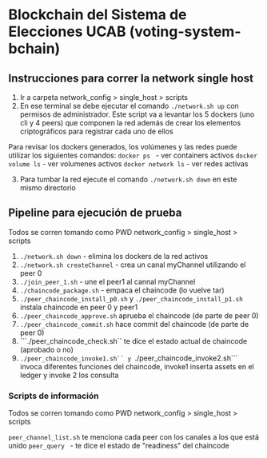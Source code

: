# Blockchain del Sistema de Elecciones UCAB (voting-system-bchain)


## Instrucciones para correr la network single host

1. Ir a carpeta network_config > single_host > scripts
2. En ese terminal se debe ejecutar el comando ```./network.sh up``` con permisos de administrador. 
Este script va a levantar los 5 dockers (uno cli y 4 peers) que componen la red además de crear los elementos criptográficos para registrar cada uno de ellos

Para revisar los dockers generados, los volúmenes y las redes puede utilizar los siguientes comandos:
```docker ps ``` - ver containers activos
```docker volume ls``` - ver volumenes activos
``` docker network ls ``` - ver redes activas

3. Para tumbar la red ejecute el comando ```./network.sh down``` en este mismo directorio




## Pipeline para ejecución de prueba
Todos se corren tomando como PWD network_config > single_host > scripts

1. ```./network.sh down``` - elimina los dockers de la red activos
2. ```./network.sh createChannel``` - crea un canal myChannel utilizando el peer 0
3. ```./join_peer_1.sh``` - une el peer1 al cannal myChannel
4. ```./chaincode_package.sh``` - empaca el chaincode (lo vuelve tar)
5. ```./peer_chaincode_install_p0.sh``` y ```./peer_chaincode_install_p1.sh``` instala chaincode en peer 0 y peer1
6. ```./peer_chaincode_approve.sh``` aprueba el chaincode (de parte de peer 0)
7. ```./peer_chaincode_commit.sh``` hace commit del chaincode (de parte de peer 0)
9. ```./peer_chaincode_check.sh`` te dice el estado actual de chaincode (aprobado o no)
10. ```./peer_chaincode_invoke1.sh`` y ```./peer_chaincode_invoke2.sh``` invoca diferentes funciones del chaincode, invoke1 inserta assets en el ledger y invoke 2 los consulta



### Scripts de información 
Todos se corren tomando como PWD network_config > single_host > scripts

```peer_channel_list.sh``` te menciona cada peer con los canales a los que está unido
```peer_query ``` - te dice el estado de "readiness" del chaincode  